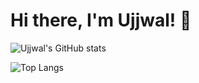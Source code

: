 # Hi there, I'm Ujjwal! 👋


![Ujjwal's GitHub stats](https://github-readme-stats.vercel.app/api?username=ujjwalm1999&show_icons=true&theme=tokyonight&count_private=true)

![Top Langs](https://github-readme-stats.vercel.app/api/top-langs/?username=ujjwalm1999&layout=compact&theme=tokyonight&count_private=true)



